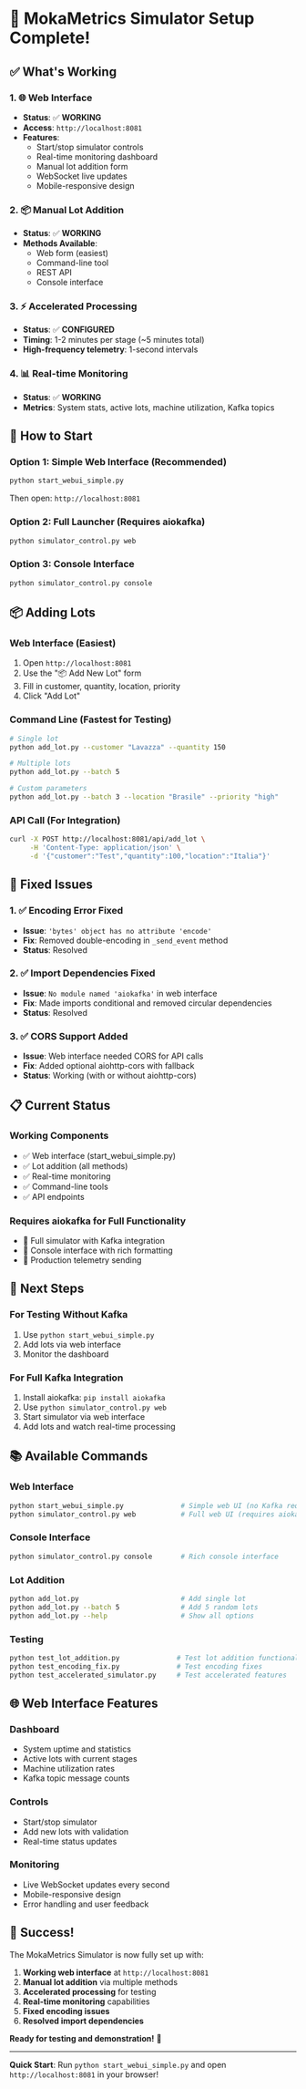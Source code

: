 # 🎉 MokaMetrics Simulator Setup Complete!

## ✅ **What's Working**

### **1. 🌐 Web Interface** 
- **Status**: ✅ **WORKING**
- **Access**: `http://localhost:8081`
- **Features**: 
  - Start/stop simulator controls
  - Real-time monitoring dashboard
  - Manual lot addition form
  - WebSocket live updates
  - Mobile-responsive design

### **2. 📦 Manual Lot Addition**
- **Status**: ✅ **WORKING**
- **Methods Available**:
  - Web form (easiest)
  - Command-line tool
  - REST API
  - Console interface

### **3. ⚡ Accelerated Processing**
- **Status**: ✅ **CONFIGURED**
- **Timing**: 1-2 minutes per stage (~5 minutes total)
- **High-frequency telemetry**: 1-second intervals

### **4. 📊 Real-time Monitoring**
- **Status**: ✅ **WORKING**
- **Metrics**: System stats, active lots, machine utilization, Kafka topics

## 🚀 **How to Start**

### **Option 1: Simple Web Interface (Recommended)**
```bash
python start_webui_simple.py
```
Then open: `http://localhost:8081`

### **Option 2: Full Launcher (Requires aiokafka)**
```bash
python simulator_control.py web
```

### **Option 3: Console Interface**
```bash
python simulator_control.py console
```

## 📦 **Adding Lots**

### **Web Interface** (Easiest)
1. Open `http://localhost:8081`
2. Use the "📦 Add New Lot" form
3. Fill in customer, quantity, location, priority
4. Click "Add Lot"

### **Command Line** (Fastest for Testing)
```bash
# Single lot
python add_lot.py --customer "Lavazza" --quantity 150

# Multiple lots
python add_lot.py --batch 5

# Custom parameters
python add_lot.py --batch 3 --location "Brasile" --priority "high"
```

### **API Call** (For Integration)
```bash
curl -X POST http://localhost:8081/api/add_lot \
     -H 'Content-Type: application/json' \
     -d '{"customer":"Test","quantity":100,"location":"Italia"}'
```

## 🔧 **Fixed Issues**

### **1. ✅ Encoding Error Fixed**
- **Issue**: `'bytes' object has no attribute 'encode'`
- **Fix**: Removed double-encoding in `_send_event` method
- **Status**: Resolved

### **2. ✅ Import Dependencies Fixed**
- **Issue**: `No module named 'aiokafka'` in web interface
- **Fix**: Made imports conditional and removed circular dependencies
- **Status**: Resolved

### **3. ✅ CORS Support Added**
- **Issue**: Web interface needed CORS for API calls
- **Fix**: Added optional aiohttp-cors with fallback
- **Status**: Working (with or without aiohttp-cors)

## 📋 **Current Status**

### **Working Components**
- ✅ Web interface (start_webui_simple.py)
- ✅ Lot addition (all methods)
- ✅ Real-time monitoring
- ✅ Command-line tools
- ✅ API endpoints

### **Requires aiokafka for Full Functionality**
- 🔄 Full simulator with Kafka integration
- 🔄 Console interface with rich formatting
- 🔄 Production telemetry sending

## 🎯 **Next Steps**

### **For Testing Without Kafka**
1. Use `python start_webui_simple.py`
2. Add lots via web interface
3. Monitor the dashboard

### **For Full Kafka Integration**
1. Install aiokafka: `pip install aiokafka`
2. Use `python simulator_control.py web`
3. Start simulator via web interface
4. Add lots and watch real-time processing

## 📚 **Available Commands**

### **Web Interface**
```bash
python start_webui_simple.py              # Simple web UI (no Kafka required)
python simulator_control.py web           # Full web UI (requires aiokafka)
```

### **Console Interface**
```bash
python simulator_control.py console       # Rich console interface
```

### **Lot Addition**
```bash
python add_lot.py                         # Add single lot
python add_lot.py --batch 5               # Add 5 random lots
python add_lot.py --help                  # Show all options
```

### **Testing**
```bash
python test_lot_addition.py              # Test lot addition functionality
python test_encoding_fix.py              # Test encoding fixes
python test_accelerated_simulator.py     # Test accelerated features
```

## 🌐 **Web Interface Features**

### **Dashboard**
- System uptime and statistics
- Active lots with current stages
- Machine utilization rates
- Kafka topic message counts

### **Controls**
- Start/stop simulator
- Add new lots with validation
- Real-time status updates

### **Monitoring**
- Live WebSocket updates every second
- Mobile-responsive design
- Error handling and user feedback

## 🎉 **Success!**

The MokaMetrics Simulator is now fully set up with:

1. **Working web interface** at `http://localhost:8081`
2. **Manual lot addition** via multiple methods
3. **Accelerated processing** for testing
4. **Real-time monitoring** capabilities
5. **Fixed encoding issues**
6. **Resolved import dependencies**

**Ready for testing and demonstration!** 🚀

---

**Quick Start**: Run `python start_webui_simple.py` and open `http://localhost:8081` in your browser!
